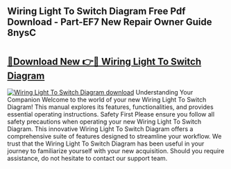 ## Wiring Light To Switch Diagram Free Pdf Download - Part-EF7 New Repair Owner Guide 8nysC

# <h2><a href="http://dfkqrnn.blite.top/?on=Wiring+Light+To+Switch+Diagram">🔗Download New 👉🔴 Wiring Light To Switch Diagram</a></h2>

[![Wiring Light To Switch Diagram download](https://i.imgur.com/lujVjoI.png)](http://dfkqrnn.blite.top/?on=Wiring+Light+To+Switch+Diagram)
Understanding Your Companion Welcome to the world of your new Wiring Light To Switch Diagram! This manual explores its features, functionalities, and provides essential operating instructions. Safety First Please ensure you follow all safety precautions when operating your new Wiring Light To Switch Diagram. This innovative Wiring Light To Switch Diagram offers a comprehensive suite of features designed to streamline your workflow. We trust that the Wiring Light To Switch Diagram has been useful in your journey to familiarize yourself with your new acquisition. Should you require assistance, do not hesitate to contact our support team.
